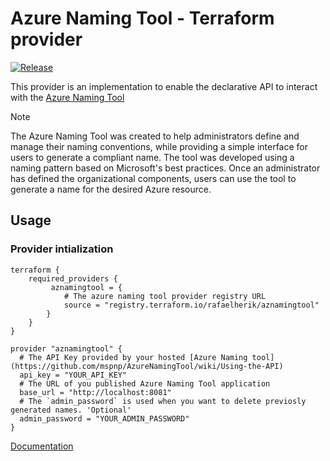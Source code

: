 # Azure Naming Tool - Terraform provider

[![Release](https://github.com/rafaelherik/terraform-provider-aznamingtool/actions/workflows/release.yml/badge.svg)](https://github.com/rafaelherik/terraform-provider-aznamingtool/actions/workflows/release.yml)

This provider is an implementation to enable the declarative API to interact with the [Azure Naming Tool](https://github.com/mspnp/AzureNamingTool)

> [!NOTE]
>The Azure Naming Tool was created to help administrators define and manage their naming conventions, while providing a simple interface for users to generate a compliant name. The tool was developed using a naming pattern based on Microsoft's best practices. Once an administrator has defined the organizational components, users can use the tool to generate a name for the desired Azure resource.


## Usage


### Provider intialization

```hcl copy 
terraform {
    required_providers {
         aznamingtool = {
            # The azure naming tool provider registry URL
            source = "registry.terraform.io/rafaelherik/aznamingtool"
        }
    }
}

provider "aznamingtool" {
  # The API Key provided by your hosted [Azure Naming tool](https://github.com/mspnp/AzureNamingTool/wiki/Using-the-API)
  api_key = "YOUR_API_KEY"
  # The URL of you published Azure Naming Tool application
  base_url = "http://localhost:8081"
  # The `admin_password` is used when you want to delete previosly generated names. 'Optional'
  admin_password = "YOUR_ADMIN_PASSWORD" 
}

```

[Documentation](https://registry.terraform.io/providers/rafaelherik/aznamingtool/latest/docs)